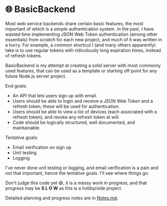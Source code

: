# 🌐 BasicBackend

Most web service backends share certain basic features, the most important of which is a simple authentication system. In the past, I have wasted time implementing JSON Web Token authentication (among other essentials) from scratch for each new project, and much of it was written in a hurry. For example, a common shortcut I (and many others apparently) take is to use regular tokens with ridiculously long expiration times, instead of refresh tokens.

BasicBackend is my attempt at creating a solid server with most commonly used features, that can be used as a template or starting off point for any future Node.js server project.

End goals:
- An API that lets users sign up with email.
- Users should be able to login and receive a JSON Web Token and a refresh token; these will be used for authentication.
- Users should be able to view a list of devices (each associated with a refresh token), and revoke any refresh token at will.
- Code should be logically structured, well documented, and maintainable.

Tentative goals:

- Email verification on sign up
- Unit testing
- Logging

I've never done unit testing or logging, and email verification is a pain and not that important, hence the tentative goals. I'll see where things go.

Don't judge this code yet 😅, it is a messy work in progress, and that progress may be **S L O W** as this is a hobby/side project.

Detailed planning and progress notes are in [Notes.md](./Notes.md).
